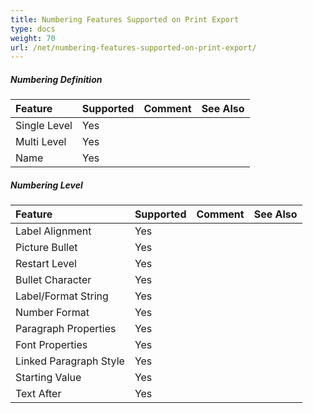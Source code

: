 ```yaml
---
title: Numbering Features Supported on Print Export
type: docs
weight: 70
url: /net/numbering-features-supported-on-print-export/
---
```


##### **Numbering Definition**

|Feature|Supported|Comment|See Also|
| :- | :- | :- | :- |
|Single Level |Yes | | |
|Multi Level |Yes | | |
|Name |Yes | | |

##### **Numbering Level**

|Feature|Supported|Comment|See Also|
| :- | :- | :- | :- |
|Label Alignment |Yes | | |
|Picture Bullet |Yes | | |
|Restart Level |Yes | | |
|Bullet Character |Yes | | |
|Label/Format String |Yes | | |
|Number Format |Yes | | |
|Paragraph Properties |Yes | | |
|Font Properties |Yes | | |
|Linked Paragraph Style |Yes | | |
|Starting Value |Yes | | |
|Text After |Yes | | |

